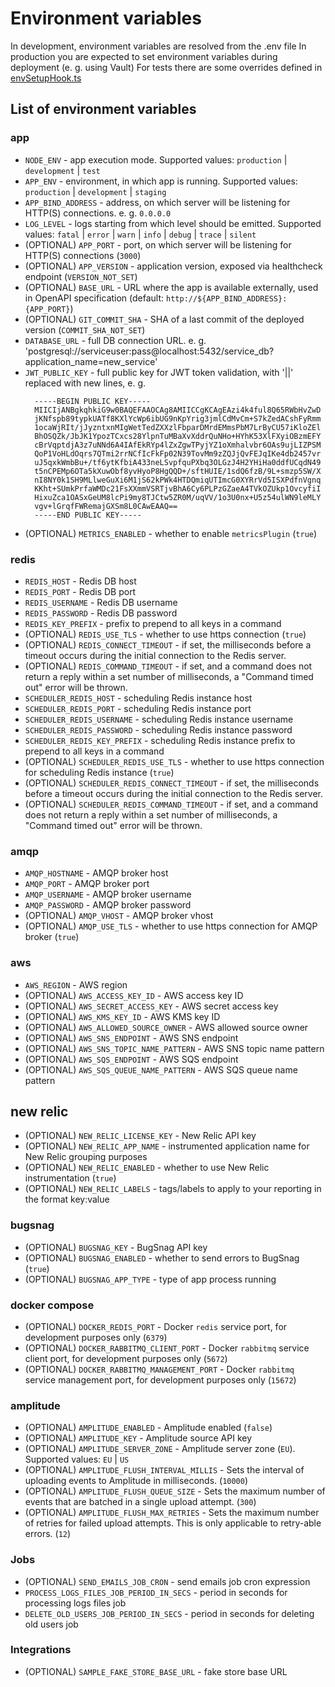 # Environment variables

In development, environment variables are resolved from the .env file
In production you are expected to set environment variables during deployment (e. g. using Vault)
For tests there are some overrides defined in [envSetupHook.ts](../test/envSetupHook.ts)

## List of environment variables

### app

- `NODE_ENV` - app execution mode. Supported values: `production` | `development` | `test`
- `APP_ENV` - environment, in which app is running. Supported values: `production` | `development` | `staging`
- `APP_BIND_ADDRESS` - address, on which server will be listening for HTTP(S) connections. e. g. `0.0.0.0`
- `LOG_LEVEL` - logs starting from which level should be emitted. Supported values: `fatal` | `error` | `warn` | `info` | `debug` | `trace` | `silent`
- (OPTIONAL) `APP_PORT` - port, on which server will be listening for HTTP(S) connections (`3000`)
- (OPTIONAL) `APP_VERSION` - application version, exposed via healthcheck endpoint (`VERSION_NOT_SET`)
- (OPTIONAL) `BASE_URL` - URL where the app is available externally, used in OpenAPI specification (default: `http://${APP_BIND_ADDRESS}:{APP_PORT}`)
- (OPTIONAL) `GIT_COMMIT_SHA` - SHA of a last commit of the deployed version (`COMMIT_SHA_NOT_SET`)
- `DATABASE_URL` - full DB connection URL. e. g. 'postgresql://serviceuser:pass@localhost:5432/service_db?application_name=new_service'
- `JWT_PUBLIC_KEY` - full public key for JWT token validation, with '||' replaced with new lines, e. g.
  ```
    -----BEGIN PUBLIC KEY-----
    MIICIjANBgkqhkiG9w0BAQEFAAOCAg8AMIICCgKCAgEAzi4k4ful8Q65RWbHvZwD
    jKNfspb89typkUATf8KXlYcWp6ibUG9nKpYrig3jmlCdMvCm+S7kZedACshFyRmm
    1ocaWjRIt/jJyzntxnMIgWetTedZXXzlFbparDMrdEMmsPbM7LrByCU57iKloZEl
    BhOSQZk/JbJK1YpozTCxcs28YlpnTuMBaXvXddrQuNHo+HYhK53XlFXyiOBzmEFY
    cBrVqptdjA3z7uNNd6A4IAfEkRYp4lZxZgwTPyjYZ1oXmhalvbr6OAs9ujLIZPSM
    QoP1VoHLdOqrs7QTmi2rrNCfIcFkFp02N39TovMm9zZQJjQvFEJqIKe4db2457vr
    uJ5qxkWmbBu+/tf6ytKfbiA433neLSvpfquPXbq3OLGzJ4H2YHiHa0ddfUCqdN49
    t5nCPEMp6OTa5kXuwObf8yvHyoP8HgQQD+/sftHUIE/1sdQ6fzB/9L+smzp5SW/X
    nI8NY0k1SH9MLlweGuXi6M1jS62kPWk4HTDQmiqUTImcG0XYRrVd5ISXPdfnVgnq
    KKht+SUmkPrfaWMDc21FsXXmmVSRTjvBhA6Cy6PLPzGZaeA4TVkOZUkp1OvcyfiI
    HixuZca1OASxGeUM8lcPi9my8TJCtw5ZR0M/uqVV/1o3U0nx+U5z54ulWN9leMLY
    vgv+lGrqfFWRemajGXSm8L0CAwEAAQ==
    -----END PUBLIC KEY-----
  ```
- (OPTIONAL) `METRICS_ENABLED` - whether to enable `metricsPlugin` (`true`)

### redis

- `REDIS_HOST` - Redis DB host
- `REDIS_PORT` - Redis DB port
- `REDIS_USERNAME` - Redis DB username
- `REDIS_PASSWORD` - Redis DB password
- `REDIS_KEY_PREFIX` - prefix to prepend to all keys in a command
- (OPTIONAL) `REDIS_USE_TLS` - whether to use https connection (`true`)
- (OPTIONAL) `REDIS_CONNECT_TIMEOUT` - if set, the milliseconds before a timeout occurs during the initial connection to the Redis server.
- (OPTIONAL) `REDIS_COMMAND_TIMEOUT` - if set, and a command does not return a reply within a set number of milliseconds, a "Command timed out" error will be thrown.
- `SCHEDULER_REDIS_HOST` - scheduling Redis instance host
- `SCHEDULER_REDIS_PORT` - scheduling Redis instance port
- `SCHEDULER_REDIS_USERNAME` - scheduling Redis instance username
- `SCHEDULER_REDIS_PASSWORD` - scheduling Redis instance password
- `SCHEDULER_REDIS_KEY_PREFIX` - scheduling Redis instance prefix to prepend to all keys in a command
- (OPTIONAL) `SCHEDULER_REDIS_USE_TLS` - whether to use https connection for scheduling Redis instance (`true`)
- (OPTIONAL) `SCHEDULER_REDIS_CONNECT_TIMEOUT` - if set, the milliseconds before a timeout occurs during the initial connection to the Redis server.
- (OPTIONAL) `SCHEDULER_REDIS_COMMAND_TIMEOUT` - if set, and a command does not return a reply within a set number of milliseconds, a "Command timed out" error will be thrown.

### amqp

- `AMQP_HOSTNAME` - AMQP broker host
- `AMQP_PORT` - AMQP broker port
- `AMQP_USERNAME` - AMQP broker username
- `AMQP_PASSWORD` - AMQP broker password
- (OPTIONAL) `AMQP_VHOST` - AMQP broker vhost
- (OPTIONAL) `AMQP_USE_TLS` - whether to use https connection for AMQP broker (`true`)

### aws

- `AWS_REGION` - AWS region
- (OPTIONAL) `AWS_ACCESS_KEY_ID` - AWS access key ID
- (OPTIONAL) `AWS_SECRET_ACCESS_KEY` - AWS secret access key
- (OPTIONAL) `AWS_KMS_KEY_ID` - AWS KMS key ID
- (OPTIONAL) `AWS_ALLOWED_SOURCE_OWNER` - AWS allowed source owner
- (OPTIONAL) `AWS_SNS_ENDPOINT` - AWS SNS endpoint
- (OPTIONAL) `AWS_SNS_TOPIC_NAME_PATTERN` - AWS SNS topic name pattern
- (OPTIONAL) `AWS_SQS_ENDPOINT` - AWS SQS endpoint
- (OPTIONAL) `AWS_SQS_QUEUE_NAME_PATTERN` - AWS SQS queue name pattern

## new relic

- (OPTIONAL) `NEW_RELIC_LICENSE_KEY` - New Relic API key
- (OPTIONAL) `NEW_RELIC_APP_NAME` - instrumented application name for New Relic grouping purposes
- (OPTIONAL) `NEW_RELIC_ENABLED` - whether to use New Relic instrumentation (`true`)
- (OPTIONAL) `NEW_RELIC_LABELS` - tags/labels to apply to your reporting in the format key:value

### bugsnag

- (OPTIONAL) `BUGSNAG_KEY` - BugSnag API key
- (OPTIONAL) `BUGSNAG_ENABLED` - whether to send errors to BugSnag (`true`)
- (OPTIONAL) `BUGSNAG_APP_TYPE` - type of app process running

### docker compose

- (OPTIONAL) `DOCKER_REDIS_PORT` - Docker `redis` service port, for development purposes only (`6379`)
- (OPTIONAL) `DOCKER_RABBITMQ_CLIENT_PORT` - Docker `rabbitmq` service client port, for development purposes only (`5672`)
- (OPTIONAL) `DOCKER_RABBITMQ_MANAGEMENT_PORT` - Docker `rabbitmq` service management port, for development purposes only (`15672`)

### amplitude

- (OPTIONAL) `AMPLITUDE_ENABLED` - Amplitude enabled (`false`)
- (OPTIONAL) `AMPLITUDE_KEY` - Amplitude source API key
- (OPTIONAL) `AMPLITUDE_SERVER_ZONE` - Amplitude server zone (`EU`). Supported values: `EU` | `US`
- (OPTIONAL) `AMPLITUDE_FLUSH_INTERVAL_MILLIS` - Sets the interval of uploading events to Amplitude in milliseconds. (`10000`)
- (OPTIONAL) `AMPLITUDE_FLUSH_QUEUE_SIZE` - Sets the maximum number of events that are batched in a single upload attempt. (`300`)
- (OPTIONAL) `AMPLITUDE_FLUSH_MAX_RETRIES` - Sets the maximum number of retries for failed upload attempts. This is only applicable to retry-able errors. (`12`)

### Jobs
- (OPTIONAL) `SEND_EMAILS_JOB_CRON` - send emails job cron expression
- `PROCESS_LOGS_FILES_JOB_PERIOD_IN_SECS` - period in seconds for processing logs files job
- `DELETE_OLD_USERS_JOB_PERIOD_IN_SECS` - period in seconds for deleting old users job

### Integrations
- (OPTIONAL) `SAMPLE_FAKE_STORE_BASE_URL` - fake store base URL
